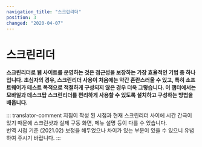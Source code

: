 ```yaml
---
navigation_title: "스크린리더"
position: 3
changed: "2020-04-07"
---
```


# 스크린리더

**스크린리더로 웹 사이트를 운영하는 것은 접근성을 보장하는 가장 효율적인 기법 중 하나입니다. 초심자의 경우, 스크린리더 사용이 처음에는 약간 혼란스러울 수 있고, 특히 소프트웨어가 테스트 목적으로 적절하게 구성되지 않은 경우 더욱 그렇습니다. 이 챕터에서는 모바일과 데스크탑 스크린리더를 편리하게 사용할 수 있도록 설치하고 구성하는 방법을 배웁니다.**

::: translator-comment
지침이 작성 된 시점과 현재 스크린리더 사이에 시간 간극이 있기 때문에 스크린샷과 실제 구동 화면, 메뉴 설명 등이 다를 수 있습니다.   
번역 시점 기준 (2021.02) 보정을 해두었으나 차이가 있는 부분이 있을 수 있으니 유념하여 주시기 바랍니다.
:::
